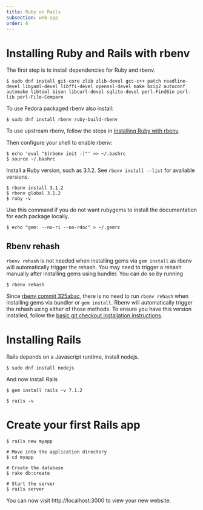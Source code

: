 ```yaml
---
title: Ruby on Rails      
subsection: web-app
order: 6
---
```


# Installing Ruby and Rails with rbenv

The first step is to install dependencies for Ruby and rbenv.

```console
$ sudo dnf install git-core zlib zlib-devel gcc-c++ patch readline-devel libyaml-devel libffi-devel openssl-devel make bzip2 autoconf automake libtool bison libcurl-devel sqlite-devel perl-FindBin perl-lib perl-File-Compare
```

To use Fedora packaged rbenv also install:
```console
$ sudo dnf install rbenv ruby-build-rbenv
```

To use upstream rbenv, follow the steps in [Installing Ruby with
rbenv](/tech/languages/ruby/ruby-installation.html#installing-ruby-with-rbenv).

Then configure your shell to enable rbenv:

```console
$ echo 'eval "$(rbenv init -)"' >> ~/.bashrc
$ source ~/.bashrc
```

Install a Ruby version, such as 3.1.2. See `rbenv install --list` for available versions.

```console
$ rbenv install 3.1.2
$ rbenv global 3.1.2
$ ruby -v
```
Use this command if you do not want rubygems to install the documentation for each package locally.

```console
$ echo "gem: --no-ri --no-rdoc" > ~/.gemrc
```

## Rbenv rehash

`rbenv rehash` is not needed when installing gems via `gem install` as rbenv will automatically
trigger the rehash. You may need to trigger a rehash manually after installing gems using bundler.
You can do so by running
```console
$ rbenv rehash
```

Since [rbenv commit 325abac](https://github.com/rbenv/rbenv/commit/325abac17de79a230152bb7038126a0641c6aa64),
there is no need to run `rbenv rehash` when installing gems via bundler or `gem install`.
Rbenv will automatically trigger the rehash using either of those methods. To ensure you have this
version installed, follow the [basic git checkout installation instructions](https://github.com/rbenv/rbenv?tab=readme-ov-file#basic-git-checkout).

# Installing Rails

Rails depends on a Javascript runtime, install nodejs.

```console
$ sudo dnf install nodejs
```

And now install Rails

```console
$ gem install rails -v 7.1.2
```

```console
$ rails -v
```

# Create your first Rails app

```console
$ rails new myapp

# Move into the application directory
$ cd myapp

# Create the database
$ rake db:create

# Start the server
$ rails server
```
You can now visit http://localhost:3000 to view your new website.
